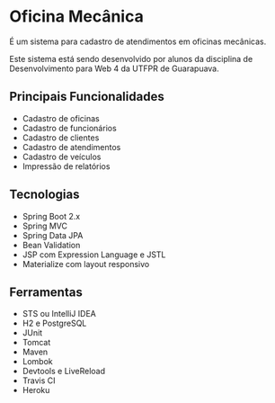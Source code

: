 # Oficina Mecânica
É um sistema para cadastro de atendimentos em oficinas mecânicas.

Este sistema está sendo desenvolvido por alunos da disciplina de Desenvolvimento para Web 4 da UTFPR de Guarapuava.

## Principais Funcionalidades
+ Cadastro de oficinas
+ Cadastro de funcionários
+ Cadastro de clientes
+ Cadastro de atendimentos
+ Cadastro de veículos
+ Impressão de relatórios

## Tecnologias
+ Spring Boot 2.x
+ Spring MVC
+ Spring Data JPA
+ Bean Validation
+ JSP com Expression Language e JSTL
+ Materialize com layout responsivo

## Ferramentas
+ STS ou IntelliJ IDEA
+ H2 e PostgreSQL
+ JUnit
+ Tomcat
+ Maven
+ Lombok
+ Devtools e LiveReload
+ Travis CI
+ Heroku

